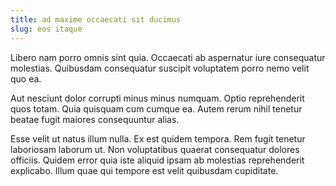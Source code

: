 ```yaml
---
title: ad maxime occaecati sit ducimus
slug: eos itaque
---
```


Libero nam porro omnis sint quia. Occaecati ab aspernatur iure consequatur molestias. Quibusdam consequatur suscipit voluptatem porro nemo velit quo ea.

Aut nesciunt dolor corrupti minus minus numquam. Optio reprehenderit quos totam. Quia quisquam cum cumque ea. Autem rerum nihil tenetur beatae fugit maiores consequuntur alias.

Esse velit ut natus illum nulla. Ex est quidem tempora. Rem fugit tenetur laboriosam laborum ut. Non voluptatibus quaerat consequatur dolores officiis. Quidem error quia iste aliquid ipsam ab molestias reprehenderit explicabo. Illum quae qui tempore est velit quibusdam cupiditate.

